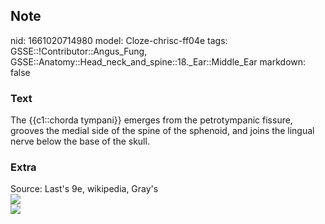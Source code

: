 ## Note
nid: 1661020714980
model: Cloze-chrisc-ff04e
tags: GSSE::!Contributor::Angus_Fung, GSSE::Anatomy::Head_neck_and_spine::18._Ear::Middle_Ear
markdown: false

### Text
The {{c1::chorda tympani}} emerges from the petrotympanic fissure, grooves the medial side of the spine of the sphenoid, and joins the lingual nerve below the base of the skull.

### Extra
<div>
  <div>
    <div>
      Source: Last's 9e, wikipedia, Gray's
    </div>
  </div>
</div>
<div><img src="Gray137.png"></div>
<div><img src=
"paste-a385b23b0e84834f18ada4bc5ef90c68f1a4da8d.jpg"></div>
